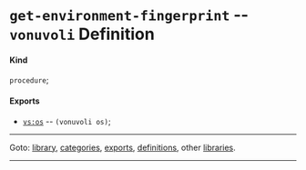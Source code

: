 

<a id='definition__vonuvoli__get-environment-fingerprint'></a>

# `get-environment-fingerprint` -- `vonuvoli` Definition


<a id='definition__vonuvoli__get-environment-fingerprint__kind'></a>

#### Kind

`procedure`;


<a id='definition__vonuvoli__get-environment-fingerprint__exports'></a>

#### Exports

 * [`vs:os`](../../vonuvoli/exports/vs_3a_os.md#export__vonuvoli__vs_3a_os) -- `(vonuvoli os)`;

----

Goto: [library](../../vonuvoli/_index.md#library__vonuvoli), [categories](../../vonuvoli/categories/_index.md#toc__vonuvoli__categories), [exports](../../vonuvoli/exports/_index.md#toc__vonuvoli__exports), [definitions](../../vonuvoli/definitions/_index.md#toc__vonuvoli__definitions), other [libraries](../../_libraries.md#toc__libraries).

----

